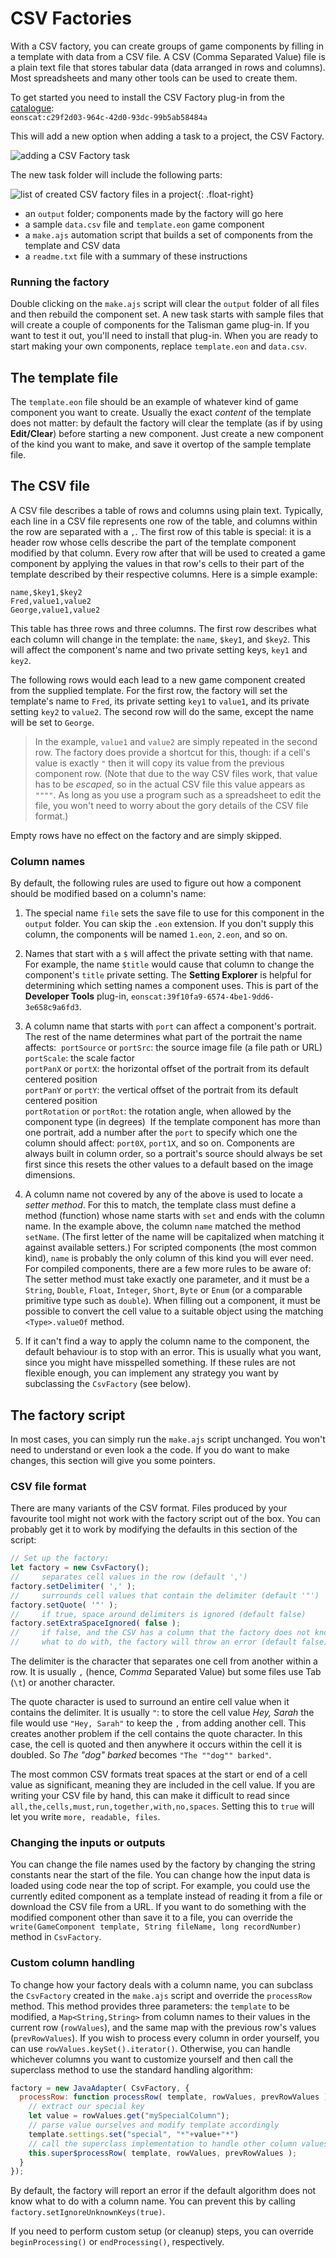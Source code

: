 # CSV Factories

With a CSV factory, you can create groups of game components by filling in a template with data from a CSV file. A CSV (Comma Separated Value) file is a plain text file that stores tabular data (data arranged in rows and columns). Most spreadsheets and many other tools can be used to create them.

To get started you need to install the CSV Factory plug-in from the [catalogue](um-plugin-catalogue.md):  
`eonscat:c29f2d03-964c-42d0-93dc-99b5ab58484a`

This will add a new option when adding a task to a project, the CSV Factory.

![adding a CSV Factory task](images/csv-factory.png)

The new task folder will include the following parts:

![list of created CSV factory files in a project](images/csv-factory-files.png){: .float-right}

- an `output` folder; components made by the factory will go here
- a sample `data.csv` file and `template.eon` game component
- a `make.ajs` automation script that builds a set of components from the template and CSV data
- a `readme.txt` file with a summary of these instructions

### Running the factory

Double clicking on the `make.ajs` script will clear the `output` folder of all files and then rebuild the component set. A new task starts with sample files that will create a couple of components for the Talisman game plug-in. If you want to test it out, you'll need to install that plug-in. When you are ready to start making your own components, replace `template.eon` and `data.csv`.

## The template file

The `template.eon` file should be an example of whatever kind of game component you want to create. Usually the exact *content* of the template does not matter: by default the factory will clear the template (as if by using **Edit/Clear**) before starting a new component. Just create a new component of the kind you want to make, and save it overtop of the sample template file.

## The CSV file

A CSV file describes a table of rows and columns using plain text. Typically, each line in a CSV file represents one row of the table, and columns within the row are separated with a `,`. The first row of this table is special: it is a header row whose cells describe the part of the template component modified by that column. Every row after that will be used to created a game component by applying the values in that row's cells to their part of the template described by their respective columns. Here is a simple example:

```
name,$key1,$key2
Fred,value1,value2
George,value1,value2
```

This table has three rows and three columns. The first row describes what each column will change in the template: the `name`, `$key1`, and `$key2`. This will affect the component's name and two private setting keys, `key1` and `key2`.

The following rows would each lead to a new game component created from the supplied template. For the first row, the factory will set the template's name to `Fred`, its private setting `key1` to `value1`, and its private setting `key2` to `value2`. The second row will do the same, except the name will be set to `George`.

> In the example, `value1` and `value2` are simply repeated in the second row. The factory does provide a shortcut for this, though: if a cell's value is exactly `"` then it will copy its value from the previous component row. (Note that due to the way CSV files work, that value has to be *escaped*, so in the actual CSV file this value appears as `""""`. As long as you use a program such as a spreadsheet to edit the file, you won't need to worry about the gory details of the CSV file format.)

Empty rows have no effect on the factory and are simply skipped.

### Column names

By default, the following rules are used to figure out how a component should be modified based on a column's name:

1. The special name `file` sets the save file to use for this component in the `output` folder. You can skip the `.eon` extension. If you don't supply this column, the components will be named `1.eon`, `2.eon`, and so on.

2. Names that start with a `$` will affect the private setting with that name. For example, the name `$title` would cause that column to change the component's `title` private setting. The **Setting Explorer** is helpful for determining which setting names a component uses. This is part of the **Developer Tools** plug-in, `eonscat:39f10fa9-6574-4be1-9dd6-3e658c9a6fd3`.    

3. A column name that starts with `port` can affect a component's portrait. The rest of the name determines what part of the portrait the name affects:
   ​
   `portSource` or `portSrc`: the source image file (a file path or URL)  
   `portScale`: the scale factor  
   `portPanX` or `portX`: the horizontal offset of the portrait from its default centered position  
   `portPanY` or `portY`: the vertical offset of the portrait from its default centered position  
   `portRotation` or `portRot`: the rotation angle, when allowed by the component type (in degrees)
   ​
   If the template component has more than one portrait, add a number after the `port` to specify which one the column should affect: `port0X`, `port1X`, and so on. Components are always built in column order, so a portrait's source should always be set first since this resets the other values to a default based on the image dimensions.


4. A column name not covered by any of the above is used to locate a *setter method*. For this to match, the  template class must define a method (function) whose name starts with `set` and ends with the column name. In the example above, the column `name` matched the method `setName`. (The first letter of the name will be capitalized when matching it against available setters.) For scripted components (the most common kind), `name` is probably the only column of this kind you will ever need. For compiled components, there are a few more rules to be aware of: The setter method must take exactly one parameter, and it must be a `String`, `Double`, `Float`, `Integer`, `Short`, `Byte` or `Enum` (or a comparable primitive type such as `double`). When filling out a component, it must be possible to convert the cell value to a suitable object using the matching `<Type>.valueOf` method.

5. If it can't find a way to apply the column name to the component, the default behaviour is to stop with an error. This is usually what you want, since you might have misspelled something. If these rules are not flexible enough, you can implement any strategy you want by subclassing the `CsvFactory` (see below).

## The factory script

In most cases, you can simply run the `make.ajs` script unchanged. You won't need to understand or even look a the code. If you do want to make changes, this section will give you some pointers.

### CSV file format

There are many variants of the CSV format. Files produced by your favourite tool might not work with the factory script out of the box. You can probably get it to work by modifying the defaults in this section of the script:

```js
// Set up the factory:
let factory = new CsvFactory();
//     separates cell values in the row (default ',')
factory.setDelimiter( ',' );
//     surrounds cell values that contain the delimiter (default '"')
factory.setQuote( '"' );
//     if true, space around delimiters is ignored (default false)
factory.setExtraSpaceIgnored( false );
//     if false, and the CSV has a column that the factory does not know
//     what to do with, the factory will throw an error (default false)
```

The delimiter is the character that separates one cell from another within a row. It is usually `,` (hence, *Comma* Separated Value) but some files use Tab (`\t`) or another character.

The quote character is used to surround an entire cell value when it contains the delimiter. It is usually `"`: to store the cell value *Hey, Sarah* the file would use `"Hey, Sarah"` to keep the `,` from adding another cell. This creates another problem if the cell contains the quote character. In this case, the cell is quoted and then anywhere it occurs within the cell it is doubled. So *The "dog" barked* becomes `"The ""dog"" barked"`.

The most common CSV formats treat spaces at the start or end of a cell value as significant, meaning they are included in the cell value. If you are writing your CSV file by hand, this can make it difficult to read since `all,the,cells,must,run,together,with,no,spaces`. Setting this to `true` will let you write `more, readable, files`.

### Changing the inputs or outputs

You can change the file names used by the factory by changing the string constants near the start of the file. You can change how the input data is loaded using code near the top of script. For example, you could use the currently edited component as a template instead of reading it from a file or download the CSV file from a URL. If you want to do something with the modified component other than save it to a file, you can override the `write(GameComponent template, String fileName, long recordNumber)` method in `CsvFactory`.

### Custom column handling

To change how your factory deals with a column name, you can subclass the `CsvFactory` created in the `make.ajs` script and override the `processRow` method. This method provides three parameters: the `template` to be modified, a `Map<String,String>` from column names to their values in the current row (`rowValues`), and the same map with the previous row's values (`prevRowValues`). If you wish to process every column in order yourself, you can use `rowValues.keySet().iterator()`. Otherwise, you can handle whichever columns you want to customize yourself and then call the superclass method to use the standard handling algorithm:

```js
factory = new JavaAdapter( CsvFactory, {
  processRow: function processRow( template, rowValues, prevRowValues ) {
    // extract our special key
    let value = rowValues.get("mySpecialColumn");
    // parse value ourselves and modify template accordingly
    template.settings.set("special", "*"+value+"*")
    // call the superclass implementation to handle other column values normally
    this.super$processRow( template, rowValues, prevRowValues );
  }
});
```

By default, the factory will report an error if the default algorithm does not know what to do with a column name. You can prevent this by calling `factory.setIgnoreUnknownKeys(true)`.

If you need to perform custom setup (or cleanup) steps, you can override `beginProcessing()` or `endProcessing()`, respectively.